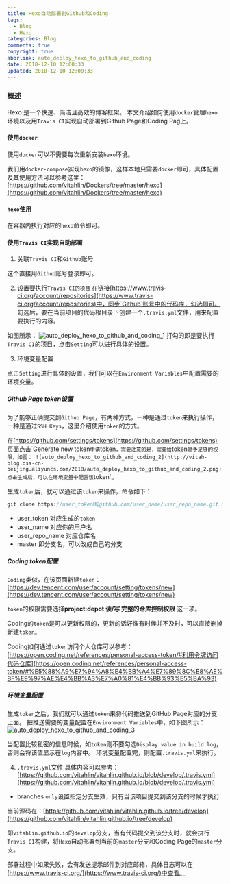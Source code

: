 ```yaml
---
title: Hexo自动部署到Github和Coding
tags:
  - Blog
  - Hexo
categories: Blog
comments: true
copyright: true
abbrlink: auto_deploy_hexo_to_github_and_coding
date: 2018-12-10 12:00:33
updated: 2018-12-10 12:00:33
---
```


### 概述

Hexo 是一个快速、简洁且高效的博客框架。
本文介绍如何使用`docker`管理`hexo`环境以及用`Travis CI`实现自动部署到Github Page和Coding Pag上。

<!--more-->

#### 使用`docker`

使用`docker`可以不需要每次重新安装`hexo`环境。

我们用`docker-compose`实现`hexo`的镜像，这样本地只需要`docker`即可，具体配置及其使用方法可以参考这里：[https://github.com/vitahlin/Dockers/tree/master/hexo](https://github.com/vitahlin/Dockers/tree/master/hexo)

#### `hexo`使用

在容器内执行对应的`hexo`命令即可。

#### 使用`Travis CI`实现自动部署

1. 关联`Travis CI`和`Github`账号

这个直接用`Github`账号登录即可。

2. 设置要执行`Travis CI的项目` 
在链接[https://www.travis-ci.org/account/repositories](https://www.travis-ci.org/account/repositories)中，同步`Github`账号中的代码库，勾选即可。
勾选后，要在当前项目的代码根目录下创建一个`.travis.yml`文件，用来配置要执行的内容。

如图所示：
![auto_deploy_hexo_to_github_and_coding_1](http://vitah-blog.oss-cn-beijing.aliyuncs.com/2018/auto_deploy_hexo_to_github_and_coding_1.png)
打勾的即是要执行`Travis CI`的项目，点击`Setting`可以进行具体的设置。

3. 环境变量配置

点击`Setting`进行具体的设置，我们可以在`Environment Variables`中配置需要的环境变量。

##### Github Page token设置

为了能够正确提交到`Github Page`，有两种方式，一种是通过`token`来执行操作，一种是通过`SSH Keys`，这里介绍使用`token`的方式。

在[https://github.com/settings/tokens](https://github.com/settings/tokens)页面点击`Generate new token`申请`token`，需要注意的是，需要给`token`赋予足够的权限，如图：
![auto_deploy_hexo_to_github_and_coding_2](http://vitah-blog.oss-cn-beijing.aliyuncs.com/2018/auto_deploy_hexo_to_github_and_coding_2.png)
点击生成后，可以在环境变量中配置该`token`。

生成`token`后，就可以通过该`token`来操作，命令如下：
```c 
git clone https://user_tokenM@github.com/user_name/user_repo_name.git master
```

- user_token 对应生成的`token`
- user_name 对应你的用户名
- user_repo_name 对应仓库名
- master 即分支名，可以改成自己的分支

##### Coding token配置
`Coding`类似，在该页面新建`token`：[https://dev.tencent.com/user/account/setting/tokens/new](https://dev.tencent.com/user/account/setting/tokens/new)

`token`的权限需要选择**project:depot  读/写 完整的仓库控制权限** 这一项。

Coding的`token`是可以更新权限的，更新的话好像有时候并不及时，可以直接删掉新建`token`。

Coding如何通过`token`访问个人仓库可以参考：[https://open.coding.net/references/personal-access-token/#利用令牌访问代码仓库](https://open.coding.net/references/personal-access-token/#%E5%88%A9%E7%94%A8%E4%BB%A4%E7%89%8C%E8%AE%BF%E9%97%AE%E4%BB%A3%E7%A0%81%E4%BB%93%E5%BA%93)

##### 环境变量配置

生成`token`之后，我们就可以通过`token`来将代码推送到GitHub Page对应的分支上面。
把推送需要的变量配置在`Environment Variables`中，如下图所示：
![auto_deploy_hexo_to_github_and_coding_3](http://vitah-blog.oss-cn-beijing.aliyuncs.com/2018/auto_deploy_hexo_to_github_and_coding_3.png)

当配置比较私密的信息时候，如`token`则不要勾选`Display value in build log`，否则会将该值显示在`log`内容中。
环境变量配置完，则配置`.travis.yml`来执行。

4. `.travis.yml`文件
具体内容可以参考：[https://github.com/vitahlin/vitahlin.github.io/blob/develop/.travis.yml](https://github.com/vitahlin/vitahlin.github.io/blob/develop/.travis.yml)

- branches `only`设置指定分支生效，只有当该项目提交到该分支的时候才执行

当前源码在：[https://github.com/vitahlin/vitahlin.github.io/tree/develop](https://github.com/vitahlin/vitahlin.github.io/tree/develop)

即`vitahlin.github.io`的`develop`分支，当有代码提交到该分支时，就会执行`Travis CI`构建，将`Hexo`自动部署到当前的`master`分支和Coding Page的`master`分支。

部署过程中如果失败，会有发送提示邮件到对应邮箱，具体日志可以在[https://www.travis-ci.org/](https://www.travis-ci.org/)中查看。
